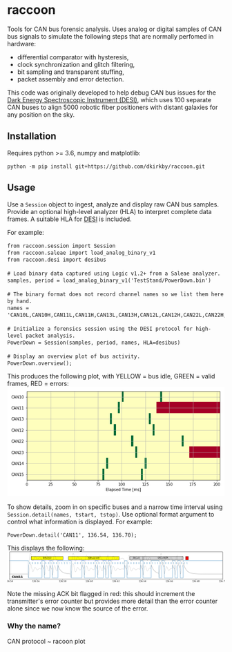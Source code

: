 # raccoon

Tools for CAN bus forensic analysis. Uses analog or digital samples of CAN bus signals to simulate the following steps that are normally perfomed in hardware:
 - differential comparator with hysteresis,
 - clock synchronization and glitch filtering,
 - bit sampling and transparent stuffing,
 - packet assembly and error detection.

This code was originally developed to help debug CAN bus issues for the [Dark Energy Spectroscopic Instrument (DESI)](https://www.desi.lbl.gov/), which uses 100 separate CAN buses to align 5000 robotic fiber positioners with distant galaxies for any position on the sky.

## Installation

Requires python >= 3.6, numpy and matplotlib:
```
python -m pip install git+https://github.com/dkirkby/raccoon.git
```

## Usage

Use a `Session` object to ingest, analyze and display raw CAN bus samples. Provide an optional high-level analyzer (HLA) to interpret complete data frames. A suitable HLA for [DESI](https://desi.lbl.gov/DocDB/cgi-bin/private/ShowDocument?docid=1710) is included.

For example:
```
from raccoon.session import Session
from raccoon.saleae import load_analog_binary_v1
from raccoon.desi import desibus

# Load binary data captured using Logic v1.2+ from a Saleae analyzer.
samples, period = load_analog_binary_v1('TestStand/PowerDown.bin')

# The binary format does not record channel names so we list them here by hand.
names = 'CAN10L,CAN10H,CAN11L,CAN11H,CAN13L,CAN13H,CAN12L,CAN12H,CAN22L,CAN22H,CAN23L,CAN23H,CAN14L,CAN14H,CAN15L,CAN15H'

# Initialize a forensics session using the DESI protocol for high-level packet analysis.
PowerDown = Session(samples, period, names, HLA=desibus)

# Display an overview plot of bus activity.
PowerDown.overview();
```
This produces the following plot, with YELLOW = bus idle, GREEN = valid frames, RED = errors:
![overview example](https://github.com/dkirkby/raccoon/blob/master/img/overview.png?raw=true)

To show details, zoom in on specific buses and a narrow time interval using `Session.detail(names, tstart, tstop)`. Use optional format argument to control what information is displayed. For example:
```
PowerDown.detail('CAN11', 136.54, 136.70);
```
This displays the following:
![detail example](https://github.com/dkirkby/raccoon/blob/master/img/detail.png?raw=true)

Note the missing ACK bit flagged in red: this should increment the transmitter's error counter but provides more detail than the error counter alone since we now know the source of the error.

### Why the name?

CAN protocol ~ racoon plot

